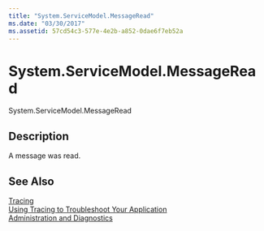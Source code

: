 ```yaml
---
title: "System.ServiceModel.MessageRead"
ms.date: "03/30/2017"
ms.assetid: 57cd54c3-577e-4e2b-a852-0dae6f7eb52a
---
```

# System.ServiceModel.MessageRead
System.ServiceModel.MessageRead  
  
## Description  
 A message was read.  
  
## See Also  
 [Tracing](../../../../../docs/framework/wcf/diagnostics/tracing/index.md)  
 [Using Tracing to Troubleshoot Your Application](../../../../../docs/framework/wcf/diagnostics/tracing/using-tracing-to-troubleshoot-your-application.md)  
 [Administration and Diagnostics](../../../../../docs/framework/wcf/diagnostics/index.md)
